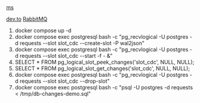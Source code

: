 [ms](https://techcommunity.microsoft.com/t5/azure-database-for-postgresql/change-data-capture-in-postgres-how-to-use-logical-decoding-and/ba-p/1396421)

[dev.to](https://dev.to/thiagosilvaf/how-to-use-change-database-capture-cdc-in-postgres-37b8)
[RabbitMQ](https://www.rabbitmq.com/tutorials/tutorial-one-python)

1. docker compose up -d
2. docker compose exec postgresql bash -c "pg_recvlogical -U postgres -d requests --slot slot_cdc --create-slot -P wal2json"
3. docker compose exec postgresql bash -c "pg_recvlogical -U postgres -d requests --slot slot_cdc --start -f - &"
4. SELECT * FROM pg_logical_slot_peek_changes('slot_cdc', NULL, NULL);
5. SELECT * FROM pg_logical_slot_get_changes('slot_cdc', NULL, NULL);
6. docker compose exec postgresql bash -c "pg_recvlogical -U postgres -d requests --slot slot_cdc --drop-slot"
7. docker compose exec postgresql bash -c "psql -U postgres -d requests < /tmp/db-changes-demo.sql"